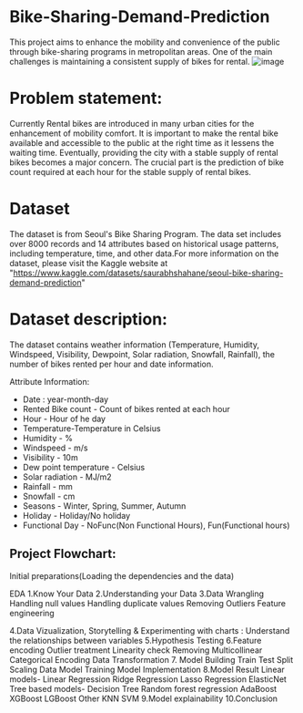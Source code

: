 # Bike-Sharing-Demand-Prediction
This project aims to enhance the mobility and convenience of the public through bike-sharing programs in metropolitan areas. One of the main challenges is maintaining a consistent supply of bikes for rental.
![image](https://user-images.githubusercontent.com/121234763/228830841-29d03322-0a3c-4c2b-9c98-19c2bf63c078.png)
# Problem statement:
Currently Rental bikes are introduced in many urban cities for the enhancement of mobility comfort. It is important to make the rental bike available and accessible to the public at the right time as it lessens the waiting time. Eventually, providing the city with a stable supply of rental bikes becomes a major concern. The crucial part is the prediction of bike count required at each hour for the stable supply of rental bikes.
# Dataset
The dataset is from Seoul's Bike Sharing Program. The data set includes over 8000 records and 14 attributes based on historical usage patterns, including temperature, time, and other data.For more information on the dataset, please visit the Kaggle website at 
"https://www.kaggle.com/datasets/saurabhshahane/seoul-bike-sharing-demand-prediction"
# Dataset description:
The dataset contains weather information (Temperature, Humidity, Windspeed, Visibility, Dewpoint, Solar radiation, Snowfall, Rainfall), the number of bikes rented per hour and date information.

Attribute Information:

* Date : year-month-day
* Rented Bike count - Count of bikes rented at each hour
* Hour - Hour of he day
* Temperature-Temperature in Celsius
* Humidity - %
* Windspeed - m/s
* Visibility - 10m
* Dew point temperature - Celsius
* Solar radiation - MJ/m2
* Rainfall - mm
* Snowfall - cm
* Seasons - Winter, Spring, Summer, Autumn
* Holiday - Holiday/No holiday
* Functional Day - NoFunc(Non Functional Hours), Fun(Functional hours)

## Project Flowchart:
Initial preparations(Loading the dependencies and the data)

EDA
1.Know Your Data
2.Understanding your Data
3.Data Wrangling
  Handling null values
  Handling duplicate values
  Removing Outliers
  Feature engineering

4.Data Vizualization, Storytelling & Experimenting with charts : Understand the relationships between variables
5.Hypothesis Testing
6.Feature encoding
  Outlier treatment
  Linearity check
  Removing Multicollinear
  Categorical Encoding
  Data Transformation
7.  Model Building
  Train Test Split
  Scaling Data
  Model Training
  Model Implementation
8.Model Result 
  Linear models-
    Linear Regression
    Ridge Regression
    Lasso Regression
    ElasticNet
 Tree based models-
    Decision Tree
    Random forest regression
    AdaBoost
    XGBoost
    LGBoost
 Other
    KNN
    SVM
9.Model explainability
10.Conclusion





